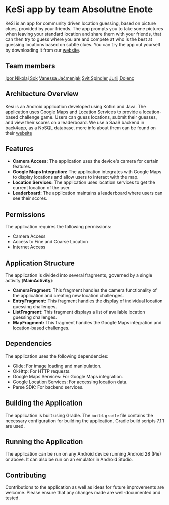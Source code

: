 # KeSi app by team Absolutne Enote
KeSi is an app for community driven location guessing, based on picture clues, provided by your friends. The app prompts you to take some pictures when leaving your standard location and share them with your friends, that can then try to guess where you are and compete at who is the best at guessing locations based on subtle clues.
You can try the app out yourself by downloading it from our [website](https://juicevodka.github.io/KeSi/).

## Team members
[Igor Nikolaj Sok](https://www.linkedin.com/in/igor-nikolaj-sok-767913236/?originalSubdomain=si)
[Vanessa Jačmenjak](https://www.linkedin.com/in/vanessa-ja%C4%8Dmenjak-9a5029202/?originalSubdomain=si)
[Svit Spindler](https://www.linkedin.com/in/svit-spindler-591a7a28b/)
[Jurij Dolenc](https://www.linkedin.com/in/jurijdolenc/)

## Architecture Overview

Kesi is an Android application developed using Kotlin and Java. The application uses Google Maps and Location Services to provide a location-based challenge game. Users can guess locations, submit their guesses, and view their scores on a leaderboard. We use a SaaS backend in back4app, as a NoSQL database. more info about them can be found on their [website](https://www.back4app.com/)

## Features

- **Camera Access:** The application uses the device's camera for certain features.
- **Google Maps Integration:** The application integrates with Google Maps to display locations and allow users to interact with the map.
- **Location Services:** The application uses location services to get the current location of the user.
- **Leaderboard:** The application maintains a leaderboard where users can see their scores.

## Permissions

The application requires the following permissions:

- Camera Access
- Access to Fine and Coarse Location
- Internet Access

## Application Structure

The application is divided into several fragments, governed by a single activity (**MainActivity**):

- **CameraFragment:** This fragment handles the camera functionality of the application and creating new location challenges.
- **EntryFragment:** This fragment handles the display of individual location guessing challenges.
- **ListFragment:** This fragment displays a list of available location guessing challenges.
- **MapFragment:** This fragment handles the Google Maps integration and location-based challenges.

## Dependencies

The application uses the following dependencies:

- Glide: For image loading and manipulation.
- OkHttp: For HTTP requests.
- Google Maps Services: For Google Maps integration.
- Google Location Services: For accessing location data.
- Parse SDK: For backend services.

## Building the Application

The application is built using Gradle. The `build.gradle` file contains the necessary configuration for building the application. Gradle build scripts 7.1.1 are used.

## Running the Application

The application can be run on any Android device running Android 28 (Pie) or above. It can also be run on an emulator in Android Studio.

## Contributing

Contributions to the application as well as ideas for future improvements are welcome. Please ensure that any changes made are well-documented and tested.



